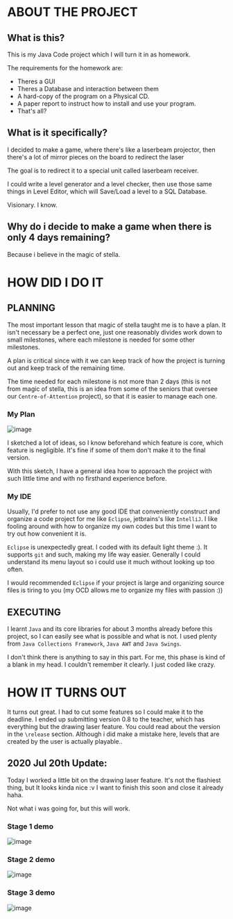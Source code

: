 # ABOUT THE PROJECT
## What is this?
This is my Java Code project which I will turn it in as homework.

The requirements for the homework are:
- Theres a GUI
- Theres a Database and interaction between them
- A hard-copy of the program on a Physical CD.
- A paper report to instruct how to install and use your program.
- That's all?

## What is it specifically?
I decided to make a game, where there's like a laserbeam projector, then there's a lot of mirror pieces on the board to redirect the laser

The goal is to redirect it to a special unit called laserbeam receiver. 

I could write a level generator and a level checker, then use those same things in Level Editor, which will Save/Load a level to a SQL Database.

Visionary. I know.

## Why do i decide to make a game when there is only 4 days remaining?
Because i believe in the magic of stella.

# HOW DID I DO IT
## PLANNING
The most important lesson that magic of stella taught me is to have a plan. It isn't necessary be a perfect one, just one reasonably divides work down to small milestones, where each milestone is needed for some other milestones. 

A plan is critical since with it we can keep track of how the project is turning out and keep track of the remaining time.

The time needed for each milestone is not more than 2 days (this is not from magic of stella, this is an idea from some of the seniors that oversee our `Centre-of-Attention` project), so that it is easier to manage each one.

### My Plan
![image](https://drive.google.com/uc?export=view&id=1mNIaQpF2H1l1Y7vs62VFJvfnMKihoY7H)

I sketched a lot of ideas, so I know beforehand which feature is core, which feature is negligible. It's fine if some of them don't make it to the final version.

With this sketch, I have a general idea how to approach the project with such little time and with no firsthand experience before.

### My IDE
Usually, I'd prefer to not use any good IDE that conveniently construct and organize a code project for me like `Eclipse`, jetbrains's like `IntelliJ`. I like fooling around with how to organize my own codes but this time I want to try out how convenient it is.

`Eclipse` is unexpectedly great. I coded with its default light theme :). It supports `git` and such, making my life way easier. Generally I could understand its menu layout so i could use it much without looking up too often.

I would recommended `Eclipse` if your project is large and organizing source files is tiring to you (my OCD allows me to organize my files with passion :))

## EXECUTING
I learnt `Java` and its core libraries for about 3 months already before this project, so I can easily see what is possible and what is not. I used plenty from `Java Collections Framework`, `Java AWT` and `Java Swings`.

I don't think there is anything to say in this part. For me, this phase is kind of a blank in my head. I couldn't remember it clearly. I just coded like crazy.

# HOW IT TURNS OUT
It turns out great. I had to cut some features so I could make it to the deadline. I ended up submitting version 0.8 to the teacher, which has everything but the drawing laser feature. You could read about the version in the `\release` section. Although i did make a mistake here, levels that are created by the user is actually playable..

## 2020 Jul 20th Update:
Today I worked a little bit on the drawing laser feature. It's not the flashiest thing, but It looks kinda nice :v I want to finish this soon and close it already haha.

Not what i was going for, but this will work.

### Stage 1 demo
![image](https://user-images.githubusercontent.com/24392632/87946404-291b1000-cacc-11ea-939e-850e03257dc5.png)

### Stage 2 demo
![image](https://user-images.githubusercontent.com/24392632/87946487-48b23880-cacc-11ea-8e6e-9adb87474584.png)

### Stage 3 demo
![image](https://user-images.githubusercontent.com/24392632/87946507-51a30a00-cacc-11ea-94bd-0367f996ecb9.png)

